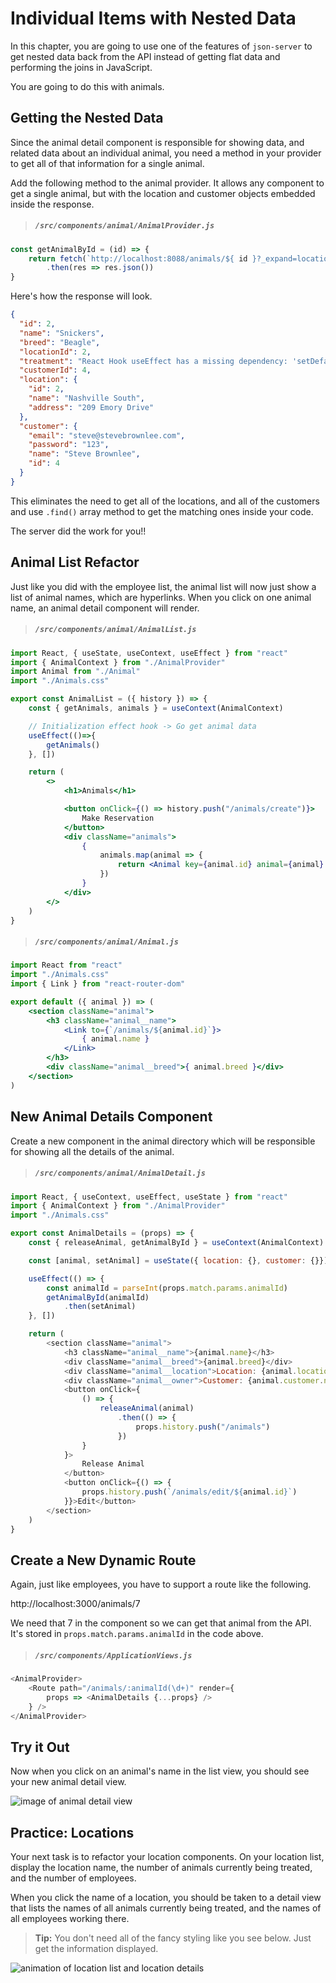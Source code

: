 # Individual Items with Nested Data

In this chapter, you are going to use one of the features of `json-server` to get nested data back from the API instead of getting flat data and performing the joins in JavaScript.

You are going to do this with animals.

## Getting the Nested Data

Since the animal detail component is responsible for showing data, and related data about an individual animal, you need a method in your provider to get all of that information for a single animal.

Add the following method to the animal provider. It allows any component to get a single animal, but with the location and customer objects embedded inside the response.

> ##### `/src/components/animal/AnimalProvider.js`

```js
const getAnimalById = (id) => {
    return fetch(`http://localhost:8088/animals/${ id }?_expand=location&_expand=customer`)
        .then(res => res.json())
}
```

Here's how the response will look.

```json
{
  "id": 2,
  "name": "Snickers",
  "breed": "Beagle",
  "locationId": 2,
  "treatment": "React Hook useEffect has a missing dependency: 'setDefaults'. Either include it or",
  "customerId": 4,
  "location": {
    "id": 2,
    "name": "Nashville South",
    "address": "209 Emory Drive"
  },
  "customer": {
    "email": "steve@stevebrownlee.com",
    "password": "123",
    "name": "Steve Brownlee",
    "id": 4
  }
}
```

This eliminates the need to get all of the locations, and all of the customers and use `.find()` array method to get the matching ones inside your code.

The server did the work for you!!

## Animal List Refactor

Just like you did with the employee list, the animal list will now just show a list of animal names, which are hyperlinks. When you click on one animal name, an animal detail component will render.

> ##### `/src/components/animal/AnimalList.js`

```jsx
import React, { useState, useContext, useEffect } from "react"
import { AnimalContext } from "./AnimalProvider"
import Animal from "./Animal"
import "./Animals.css"

export const AnimalList = ({ history }) => {
    const { getAnimals, animals } = useContext(AnimalContext)

    // Initialization effect hook -> Go get animal data
    useEffect(()=>{
        getAnimals()
    }, [])

    return (
        <>
            <h1>Animals</h1>

            <button onClick={() => history.push("/animals/create")}>
                Make Reservation
            </button>
            <div className="animals">
                {
                    animals.map(animal => {
                        return <Animal key={animal.id} animal={animal} />
                    })
                }
            </div>
        </>
    )
}
```

> ##### `/src/components/animal/Animal.js`

```jsx
import React from "react"
import "./Animals.css"
import { Link } from "react-router-dom"

export default ({ animal }) => (
    <section className="animal">
        <h3 className="animal__name">
            <Link to={`/animals/${animal.id}`}>
                { animal.name }
            </Link>
        </h3>
        <div className="animal__breed">{ animal.breed }</div>
    </section>
)
```

## New Animal Details Component

Create a new component in the animal directory which will be responsible for showing all the details of the animal.

> ##### `/src/components/animal/AnimalDetail.js`

```js
import React, { useContext, useEffect, useState } from "react"
import { AnimalContext } from "./AnimalProvider"
import "./Animals.css"

export const AnimalDetails = (props) => {
    const { releaseAnimal, getAnimalById } = useContext(AnimalContext)

    const [animal, setAnimal] = useState({ location: {}, customer: {}})

    useEffect(() => {
        const animalId = parseInt(props.match.params.animalId)
        getAnimalById(animalId)
            .then(setAnimal)
    }, [])

    return (
        <section className="animal">
            <h3 className="animal__name">{animal.name}</h3>
            <div className="animal__breed">{animal.breed}</div>
            <div className="animal__location">Location: {animal.location.name}</div>
            <div className="animal__owner">Customer: {animal.customer.name}</div>
            <button onClick={
                () => {
                    releaseAnimal(animal)
                        .then(() => {
                            props.history.push("/animals")
                        })
                }
            }>
                Release Animal
            </button>
            <button onClick={() => {
                props.history.push(`/animals/edit/${animal.id}`)
            }}>Edit</button>
        </section>
    )
}
```

## Create a New Dynamic Route

Again, just like employees, you have to support a route like the following.

http://localhost:3000/animals/7

We need that 7 in the component so we can get that animal from the API. It's stored in `props.match.params.animalId` in the code above.

> ##### `/src/components/ApplicationViews.js`

```js
<AnimalProvider>
    <Route path="/animals/:animalId(\d+)" render={
        props => <AnimalDetails {...props} />
    } />
</AnimalProvider>
```

## Try it Out

Now when you click on an animal's name in the list view, you should see your new animal detail view.

![image of animal detail view](./images/animal-details.gif)

## Practice: Locations

Your next task is to refactor your location components. On your location list, display the location name, the number of animals currently being treated, and the number of employees.

When you click the name of a location, you should be taken to a detail view that lists the names of all animals currently being treated, and the names of all employees working there.

> **Tip:** You don't need all of the fancy styling like you see below. Just get the information displayed.

![animation of location list and location details](./images/location-details.gif)